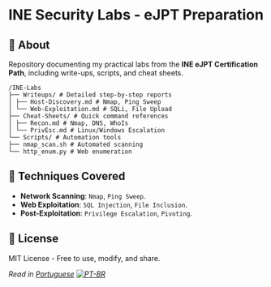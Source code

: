 # INE Security Labs - eJPT Preparation

## 📌 About  
Repository documenting my practical labs from the **INE eJPT Certification Path**, including write-ups, scripts, and cheat sheets.

```
/INE-Labs
├── Writeups/ # Detailed step-by-step reports
│ ├── Host-Discovery.md # Nmap, Ping Sweep
│ └── Web-Exploitation.md # SQLi, File Upload
├── Cheat-Sheets/ # Quick command references
│ ├── Recon.md # Nmap, DNS, WhoIs
│ └── PrivEsc.md # Linux/Windows Escalation
└── Scripts/ # Automation tools
├── nmap_scan.sh # Automated scanning
└── http_enum.py # Web enumeration
```

## 🔧 Techniques Covered  
- **Network Scanning**: `Nmap`, `Ping Sweep`.  
- **Web Exploitation**: `SQL Injection`, `File Inclusion`.  
- **Post-Exploitation**: `Privilege Escalation`, `Pivoting`.  

## 📜 License  
MIT License - Free to use, modify, and share.  

*Read in [Portuguese](/PT-BR/README.md) [![PT-BR](https://img.shields.io/badge/🇧🇷-Português-green)](./PT-BR/README.md)* 
